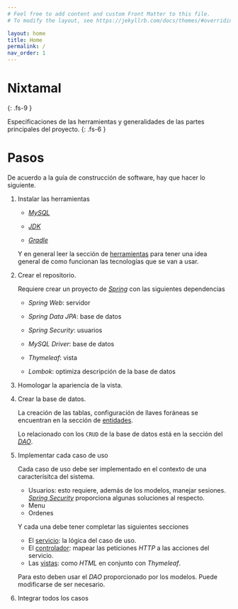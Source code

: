 ```yaml
---
# Feel free to add content and custom Front Matter to this file.
# To modify the layout, see https://jekyllrb.com/docs/themes/#overriding-theme-defaults

layout: home
title: Home
permalink: /
nav_order: 1
---
```


# Nixtamal
{: .fs-9 }

Especificaciones de las herramientas y generalidades de las partes principales del proyecto.
{: .fs-6 }

# Pasos

De acuerdo a la guía de construcción de software, hay que hacer lo siguiente.

1. Instalar las herramientas

    * [_MySQL_](/tools/mysql)

    * [_JDK_](/tools/jdk)

    * [_Gradle_](/tools/gradle)

    Y en general leer la sección de [herramientas](/tools/) para tener una idea general de como funcionan las
    tecnologías que se van a usar.

2. Crear el repositorio.

     Requiere crear un proyecto de [_Spring_](/tools/spring) con las siguientes dependencias

     * _Spring Web_: servidor

     * _Spring Data JPA_: base de datos

     * _Spring Security_: usuarios

     * _MySQL Driver_: base de datos

     * _Thymeleaf_: vista

     * _Lombok_: optimiza descripción de la base de datos

3. Homologar la apariencia de la vista.

4. Crear la base de datos.

    La creación de las tablas, configuración de llaves foráneas se encuentran en la sección de [entidades](/db/models).

    Lo relacionado con los `CRUD` de la base de datos está en la sección del [_DAO_](/db/dao).

5. Implementar cada caso de uso

    Cada caso de uso debe ser implementado en el contexto de una caracterísitca del sistema.

    * Usuarios: esto requiere, además de los modelos, manejar sesiones. [_Spring Security_](/auth/) proporciona algunas
        soluciones al respecto.
    * Menu
    * Ordenes

    Y cada una debe tener completar las siguientes secciones

    * El [servicio](/service/): la lógica del caso de uso.
    * El [controlador](/controller/): mapear las peticiones _HTTP_ a las acciones del servicio.
    * Las [vistas](/layout/): como _HTML_ en conjunto con _Thymeleaf_.

    Para esto deben usar el _DAO_ proporcionado por los modelos. Puede modificarse de ser necesario.

6. Integrar todos los casos
